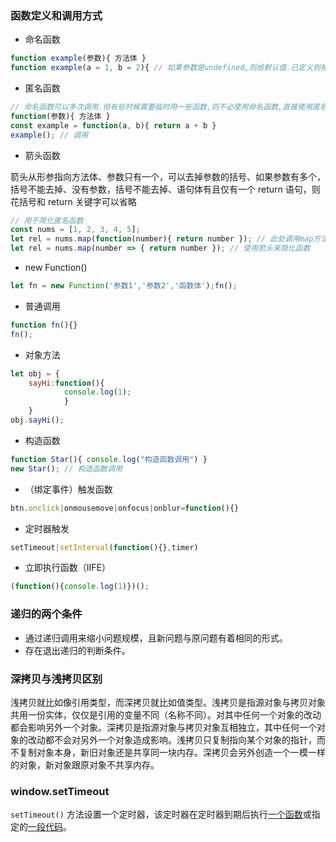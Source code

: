 ### 函数定义和调用方式

- 命名函数

```js
function example(参数){ 方法体 }
function example(a = 1, b = 2){ // 如果参数是undefined,则给默认值.已定义则按已定义的来 }
```

- 匿名函数

```js
// 命名函数可以多次调用.但有些时候需要临时用一些函数,则不必使用命名函数,直接使用匿名函数即可.匿名函数仅能使用一次.
function(参数){ 方法体 }
const example = function(a, b){ return a + b }
example(); // 调用
```

- 箭头函数

箭头从形参指向方法体、参数只有一个，可以去掉参数的括号、如果参数有多个，括号不能去掉、没有参数，括号不能去掉、语句体有且仅有一个 return 语句，则花括号和 return 关键字可以省略

```js
// 用于简化匿名函数
const nums = [1, 2, 3, 4, 5];
let rel = nums.map(function(number){ return number }); // 此处调用map方法，传递一个回调函数 
let rel = nums.map(number => { return number }); // 使用箭头来简化函数 
```

- new Function()

```js
let fn = new Function('参数1','参数2','函数体');fn();
```

- 普通调用

```js
function fn(){}
fn();
```

- 对象方法

```js
let obj = {
    sayHi:function(){
            console.log(1);
            }
    }
obj.sayHi();
```

- 构造函数

```js
function Star(){ console.log("构造函数调用") }
new Star(); // 构造函数调用
```

- （绑定事件）触发函数

```js
btn.onclick|onmousemove|onfocus|onblur=function(){}
```

- 定时器触发

```js
setTimeout|setInterval(function(){},timer)
```

- 立即执行函数（IIFE）

```js
(function(){console.log(1)})();
```

### 递归的两个条件

- 通过递归调用来缩小问题规模，且新问题与原问题有着相同的形式。
- 存在退出递归的判断条件。

### 深拷贝与浅拷贝区别

浅拷贝就比如像引用类型，而深拷贝就比如值类型。浅拷贝是指源对象与拷贝对象共用一份实体，仅仅是引用的变量不同（名称不同）。对其中任何一个对象的改动都会影响另外一个对象。深拷贝是指源对象与拷贝对象互相独立，其中任何一个对象的改动都不会对另外一个对象造成影响。浅拷贝只复制指向某个对象的指针，而不复制对象本身，新旧对象还是共享同一块内存。深拷贝会另外创造一个一模一样的对象，新对象跟原对象不共享内存。

### window.setTimeout

`setTimeout()` 方法设置一个定时器，该定时器在定时器到期后执行<u>一个函数</u>或指定的<u>一段代码</u>。

```javascript

```